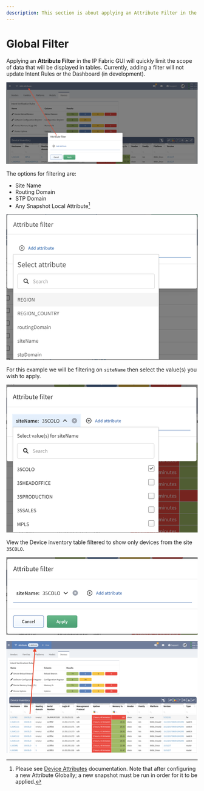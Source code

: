 ```yaml
---
description: This section is about applying an Attribute Filter in the IP Fabric GUI which will quickly limit the scope of data that will be displayed in tables.
---
```


# Global Filter

Applying an **Attribute Filter** in the IP Fabric GUI will quickly limit the
scope of data that will be displayed in tables. Currently, adding a filter will
not update Intent Rules or the Dashboard (in development).

![global_filter](global_filter.png)

The options for filtering are:

- Site Name
- Routing Domain
- STP Domain
- Any Snapshot Local Attribute[^1]

[^1]:
    Please see [Device Attributes](../IP_Fabric_Settings/Discovery_and_Snapshots/Global_Configuration/device_attributes.md)
    documentation. Note that after configuring a new Attribute Globally; a new
    snapshot must be run in order for it to be applied.

![attributes_options](attributes_options.png)

For this example we will be filtering on `siteName` then select the value(s)
you wish to apply.

![filter_values](filter_values.png)

View the Device inventory table filtered to show only devices from the
site `35COLO`.

![attributes_site](attributes_site.png)

![filtered_devices](filtered_devices.png)
